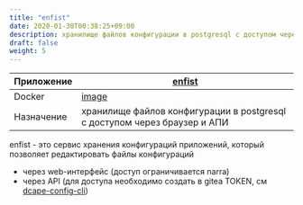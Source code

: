 ```yaml
---
title: "enfist"
date: 2020-01-30T00:38:25+09:00
description: хранилище файлов конфигурации в postgresql с доступом через браузер и АПИ
draft: false
weight: 5
---
```


 Приложение |  [enfist](https://github.com/apisite/app-enfist)
 -- | --
 Docker | [image](https://hub.docker.com/r/apisite/enfist)
 Назначение | хранилище файлов конфигурации в postgresql с доступом через браузер и АПИ

enfist - это сервис хранения конфигураций приложений, который позволяет редактировать файлы конфигураций

* через web-интерфейс (доступ ограничивается narra)
* через API (для доступа необходимо создать в gitea TOKEN, см [dcape-config-cli](https://github.com/dopos/dcape-config-cli))
